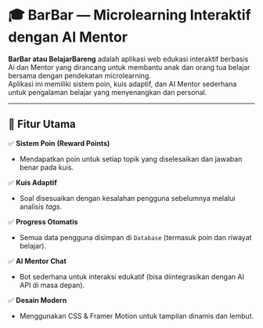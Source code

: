 # 🎓 BarBar — Microlearning Interaktif dengan AI Mentor

**BarBar atau BelajarBareng** adalah aplikasi web edukasi interaktif berbasis Ai dan Mentor yang dirancang untuk membantu anak dan orang tua belajar bersama dengan pendekatan microlearning.  
Aplikasi ini memiliki sistem poin, kuis adaptif, dan AI Mentor sederhana untuk pengalaman belajar yang menyenangkan dan personal.

---

## 🚀 Fitur Utama

✅ **Sistem Poin (Reward Points)**
- Mendapatkan poin untuk setiap topik yang diselesaikan dan jawaban benar pada kuis.

✅ **Kuis Adaptif**
- Soal disesuaikan dengan kesalahan pengguna sebelumnya melalui analisis *tags*.

✅ **Progress Otomatis**
- Semua data pengguna disimpan di `Database` (termasuk poin dan riwayat belajar).

✅ **AI Mentor Chat**
- Bot sederhana untuk interaksi edukatif (bisa diintegrasikan dengan AI API di masa depan).

✅ **Desain Modern**
- Menggunakan CSS & Framer Motion untuk tampilan dinamis dan lembut.

